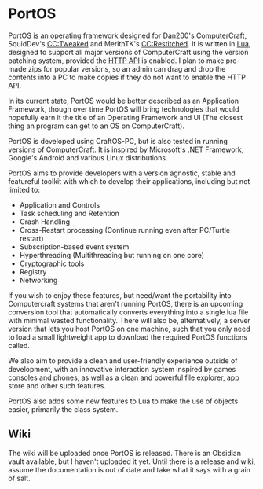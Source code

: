 # PortOS
PortOS is an operating framework designed for Dan200's [ComputerCraft](https://www.curseforge.com/minecraft/mc-mods/computercraft), SquidDev's [CC:Tweaked](https://modrinth.com/mod/cc-tweaked) and MerithTK's [CC:Restitched](https://modrinth.com/mod/cc-restitched). It is written in [Lua](https://www.lua.org/), designed to support all major versions of ComputerCraft using the version patching system, provided the [HTTP API](https://tweaked.cc/module/http.html) is enabled. I plan to make pre-made zips for popular versions, so an admin can drag and drop the contents into a PC to make copies if they do not want to enable the HTTP API.

In its current state, PortOS would be better described as an Application Framework, though over time PortOS will bring technologies that would hopefully earn it the title of an Operating Framework and UI (The closest thing an program can get to an OS on ComputerCraft).

PortOS is developed using CraftOS-PC, but is also tested in running versions of ComputerCraft. It is inspired by Microsoft's .NET Framework, Google's Android and various Linux distributions.

PortOS aims to provide developers with a version agnostic, stable and featureful toolkit with which to develop their applications, including but not limited to:
* Application and Controls
* Task scheduling and Retention
* Crash Handling
* Cross-Restart processing (Continue running even after PC/Turtle restart)
* Subscription-based event system
* Hyperthreading (Multithreading but running on one core)
* Cryptographic tools
* Registry
* Networking

If you wish to enjoy these features, but need/want the portability into Computercraft systems that aren't running PortOS, there is an upcoming conversion tool that automatically converts everything into a single lua file with minimal wasted functionality. 
There will also be, alternatively, a server version that lets you host PortOS on one machine, such that you only need to load a small lightweight app to download the required PortOS functions called.

We also aim to provide a clean and user-friendly experience outside of development, with an innovative interaction system inspired by games consoles and phones, as well as a clean and powerful file explorer, app store and other such features.

PortOS also adds some new features to Lua to make the use of objects easier, primarily the class system.

## Wiki
The wiki will be uploaded once PortOS is released. There is an Obsidian vault available, but I haven't uploaded it yet. Until there is a release and wiki, assume the documentation is out of date and take what it says with a grain of salt.
